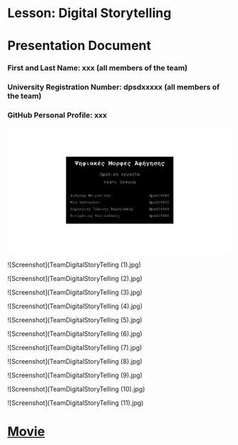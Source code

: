 # Lesson: Digital Storytelling
# Presentation Document

### First and Last Name: xxx (all members of the team)
### University Registration Number: dpsdxxxxx (all members of the team)
### GitHub Personal Profile: xxx

![Screenshot](TeamDigitalStoryTelling.jpg)

![Screenshot](TeamDigitalStoryTelling (1).jpg)

![Screenshot](TeamDigitalStoryTelling (2).jpg)

![Screenshot](TeamDigitalStoryTelling (3).jpg)

![Screenshot](TeamDigitalStoryTelling (4).jpg)

![Screenshot](TeamDigitalStoryTelling (5).jpg)

![Screenshot](TeamDigitalStoryTelling (6).jpg)

![Screenshot](TeamDigitalStoryTelling (7).jpg)

![Screenshot](TeamDigitalStoryTelling (8).jpg)

![Screenshot](TeamDigitalStoryTelling (9).jpg)

![Screenshot](TeamDigitalStoryTelling (10).jpg)

![Screenshot](TeamDigitalStoryTelling (11).jpg)

# [Movie](https://youtu.be/zwgSVXj_yWU)
